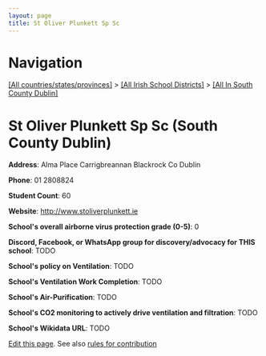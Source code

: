 ```yaml
---
layout: page
title: St Oliver Plunkett Sp Sc
---
```

# Navigation

[[All countries/states/provinces]](../../..) > [[All Irish School Districts]](../..) > [[All In South County Dublin]](..)

# St Oliver Plunkett Sp Sc (South County Dublin)

**Address**: Alma Place Carrigbreannan Blackrock Co Dublin

**Phone**: 01 2808824

**Student Count**: 60

**Website**: <http://www.stoliverplunkett.ie>

**School's overall airborne virus protection grade (0-5)**: 0

**Discord, Facebook, or WhatsApp group for discovery/advocacy for THIS school**: TODO

**School's policy on Ventilation**: TODO

**School's Ventilation Work Completion**: TODO

**School's Air-Purification**: TODO

**School's CO2 monitoring to actively drive ventilation and filtration**: TODO

**School's Wikidata URL**: TODO


[Edit this page](https://github.com/ventilate-schools/Ireland/edit/main/./Dublin_South_County_Dublin/St_Oliver_Plunkett_Sp_Sc.md). See also [rules for contribution](../../../contribution-rules/)